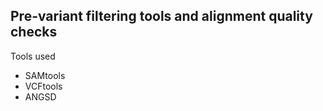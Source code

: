## Pre-variant filtering tools and alignment quality checks

Tools used
- SAMtools
- VCFtools
- ANGSD
